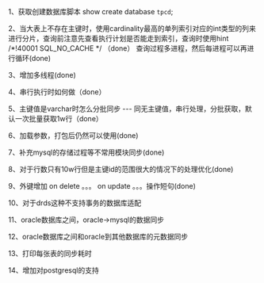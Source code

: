 1、获取创建数据库脚本
show create database `tpcd`;

2、当大表上不存在主键时，使用cardinality最高的单列索引对应的int类型的列来进行分片，查询前注意先查看执行计划是否能走到索引，查询时使用hint /*!40001 SQL_NO_CACHE */ （done）
查询过程多进程，然后每进程可以再进行循环(done)

3、增加多线程(done)

4、串行执行时如何做（done）

5、主键值是varchar时怎么分批同步 --- 同无主键值，串行处理，分批获取，默认一次批量获取1w行（done）

6、加载参数，打包后仍然可以使用(done)

7、补充mysql的存储过程等不常用模块同步(done)

8、对于行数只有10w行但是主键id的范围很大的情况下的处理优化(done)

9、外键增加 on delete 。。。 on update 。。。操作短句(done)

10、对于drds这种不支持事务的数据库适配

11、oracle数据库之间，oracle->mysql的数据同步

12、oracle数据库之间和oracle到其他数据库的元数据同步

13、打印每张表的同步耗时

14、增加对postgresql的支持
